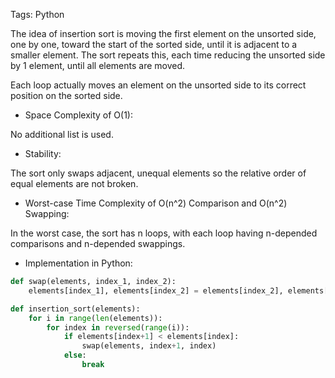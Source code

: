 Tags: Python

The idea of insertion sort is moving the first element on the unsorted side, one by one, toward the start of the sorted side, until it is adjacent to a smaller element. The sort repeats this, each time reducing the unsorted side by 1 element, until all elements are moved.

Each loop actually moves an element on the unsorted side to its correct position on the sorted side.

- Space Complexity of O(1):

No additional list is used.

- Stability:

The sort only swaps adjacent, unequal elements so the relative order of equal elements are not broken.

- Worst-case Time Complexity of O(n^2) Comparison and O(n^2) Swapping:

In the worst case, the sort has n loops, with each loop having n-depended comparisons and n-depended swappings.

- Implementation in Python:

```python
def swap(elements, index_1, index_2):
    elements[index_1], elements[index_2] = elements[index_2], elements[index_1]

def insertion_sort(elements):
    for i in range(len(elements)):
        for index in reversed(range(i)):
            if elements[index+1] < elements[index]:
                swap(elements, index+1, index)
            else:
                break
```
